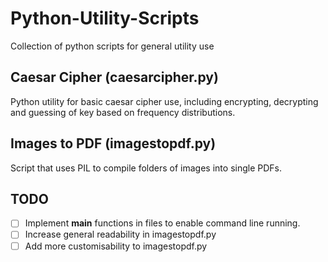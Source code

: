 # Python-Utility-Scripts
Collection of python scripts for general utility use

## Caesar Cipher (caesarcipher.py)
Python utility for basic caesar cipher use, including encrypting, decrypting and guessing of key based on frequency distributions.

## Images to PDF (imagestopdf.py)
Script that uses PIL to compile folders of images into single PDFs.

## TODO
 - [ ] Implement __main__ functions in files to enable command line running.
 - [ ] Increase general readability in imagestopdf.py
 - [ ] Add more customisability to imagestopdf.py
